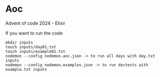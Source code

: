 # Aoc

Advent of code 2024 - Elixir

If you want to run the code

```
mkdir inputs
touch inputs/day01.txt
touch inputs/example01.txt
nodemon --config nodemon.aoc.json -> to run all days with day.txt inputs
nodemon --config nodemon.examples.json -> to run doctests with example.txt inputs
```

